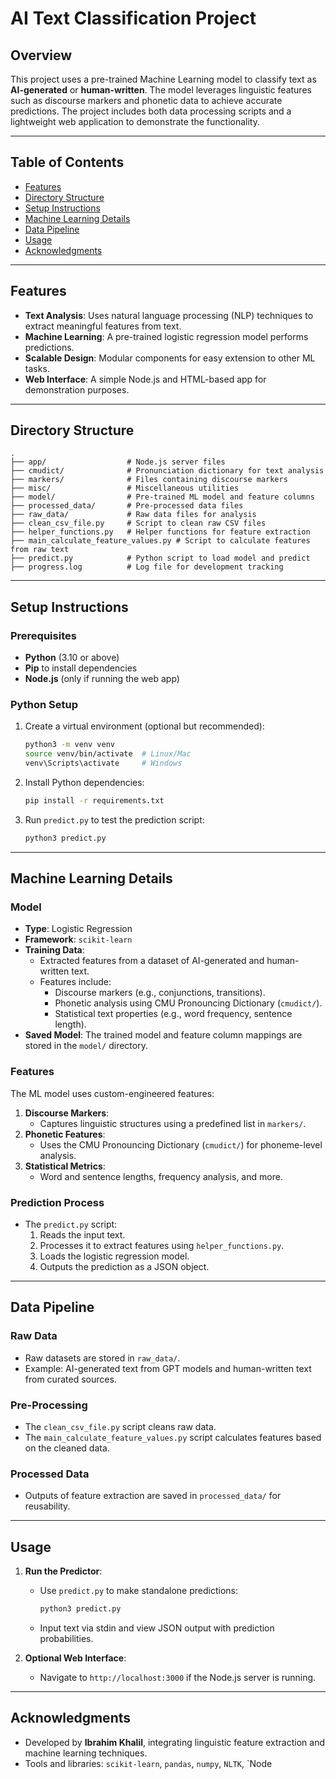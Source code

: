 # AI Text Classification Project

## Overview
This project uses a pre-trained Machine Learning model to classify text as **AI-generated** or **human-written**. The model leverages linguistic features such as discourse markers and phonetic data to achieve accurate predictions. The project includes both data processing scripts and a lightweight web application to demonstrate the functionality.

---

## Table of Contents

- [Features](#features)
- [Directory Structure](#directory-structure)
- [Setup Instructions](#setup-instructions)
- [Machine Learning Details](#machine-learning-details)
- [Data Pipeline](#data-pipeline)
- [Usage](#usage)
- [Acknowledgments](#acknowledgments)

---

## Features

- **Text Analysis**: Uses natural language processing (NLP) techniques to extract meaningful features from text.
- **Machine Learning**: A pre-trained logistic regression model performs predictions.
- **Scalable Design**: Modular components for easy extension to other ML tasks.
- **Web Interface**: A simple Node.js and HTML-based app for demonstration purposes.

---

## Directory Structure

```plaintext
.
├── app/                  # Node.js server files
├── cmudict/              # Pronunciation dictionary for text analysis
├── markers/              # Files containing discourse markers
├── misc/                 # Miscellaneous utilities
├── model/                # Pre-trained ML model and feature columns
├── processed_data/       # Pre-processed data files
├── raw_data/             # Raw data files for analysis
├── clean_csv_file.py     # Script to clean raw CSV files
├── helper_functions.py   # Helper functions for feature extraction
├── main_calculate_feature_values.py # Script to calculate features from raw text
├── predict.py            # Python script to load model and predict
├── progress.log          # Log file for development tracking
```

---

## Setup Instructions

### Prerequisites

- **Python** (3.10 or above)
- **Pip** to install dependencies
- **Node.js** (only if running the web app)

### Python Setup

1. Create a virtual environment (optional but recommended):
   ```bash
   python3 -m venv venv
   source venv/bin/activate  # Linux/Mac
   venv\Scripts\activate     # Windows
   ```

2. Install Python dependencies:
   ```bash
   pip install -r requirements.txt
   ```

3. Run `predict.py` to test the prediction script:
   ```bash
   python3 predict.py
   ```

---

## Machine Learning Details

### Model

- **Type**: Logistic Regression
- **Framework**: `scikit-learn`
- **Training Data**:
  - Extracted features from a dataset of AI-generated and human-written text.
  - Features include:
    - Discourse markers (e.g., conjunctions, transitions).
    - Phonetic analysis using CMU Pronouncing Dictionary (`cmudict/`).
    - Statistical text properties (e.g., word frequency, sentence length).
- **Saved Model**: The trained model and feature column mappings are stored in the `model/` directory.

### Features

The ML model uses custom-engineered features:
1. **Discourse Markers**:
   - Captures linguistic structures using a predefined list in `markers/`.
2. **Phonetic Features**:
   - Uses the CMU Pronouncing Dictionary (`cmudict/`) for phoneme-level analysis.
3. **Statistical Metrics**:
   - Word and sentence lengths, frequency analysis, and more.

### Prediction Process

- The `predict.py` script:
  1. Reads the input text.
  2. Processes it to extract features using `helper_functions.py`.
  3. Loads the logistic regression model.
  4. Outputs the prediction as a JSON object.

---

## Data Pipeline

### Raw Data

- Raw datasets are stored in `raw_data/`.
- Example: AI-generated text from GPT models and human-written text from curated sources.

### Pre-Processing

- The `clean_csv_file.py` script cleans raw data.
- The `main_calculate_feature_values.py` script calculates features based on the cleaned data.

### Processed Data

- Outputs of feature extraction are saved in `processed_data/` for reusability.

---

## Usage

1. **Run the Predictor**:
   - Use `predict.py` to make standalone predictions:
     ```bash
     python3 predict.py
     ```
   - Input text via stdin and view JSON output with prediction probabilities.

2. **Optional Web Interface**:
   - Navigate to `http://localhost:3000` if the Node.js server is running.

---

## Acknowledgments

- Developed by **Ibrahim Khalil**, integrating linguistic feature extraction and machine learning techniques.
- Tools and libraries: `scikit-learn`, `pandas`, `numpy`, `NLTK`, `Node
